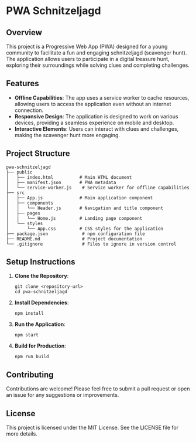 # PWA Schnitzeljagd

## Overview
This project is a Progressive Web App (PWA) designed for a young community to facilitate a fun and engaging schnitzeljagd (scavenger hunt). The application allows users to participate in a digital treasure hunt, exploring their surroundings while solving clues and completing challenges.

## Features
- **Offline Capabilities**: The app uses a service worker to cache resources, allowing users to access the application even without an internet connection.
- **Responsive Design**: The application is designed to work on various devices, providing a seamless experience on mobile and desktop.
- **Interactive Elements**: Users can interact with clues and challenges, making the scavenger hunt more engaging.

## Project Structure
```
pwa-schnitzeljagd
├── public
│   ├── index.html          # Main HTML document
│   ├── manifest.json       # PWA metadata
│   └── service-worker.js    # Service worker for offline capabilities
├── src
│   ├── App.js              # Main application component
│   ├── components
│   │   └── Header.js       # Navigation and title component
│   ├── pages
│   │   └── Home.js         # Landing page component
│   └── styles
│       └── App.css         # CSS styles for the application
├── package.json             # npm configuration file
├── README.md                # Project documentation
└── .gitignore               # Files to ignore in version control
```

## Setup Instructions
1. **Clone the Repository**: 
   ```
   git clone <repository-url>
   cd pwa-schnitzeljagd
   ```

2. **Install Dependencies**: 
   ```
   npm install
   ```

3. **Run the Application**: 
   ```
   npm start
   ```

4. **Build for Production**: 
   ```
   npm run build
   ```

## Contributing
Contributions are welcome! Please feel free to submit a pull request or open an issue for any suggestions or improvements.

## License
This project is licensed under the MIT License. See the LICENSE file for more details.